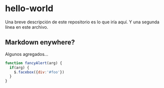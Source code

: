 # hello-world
Una breve descripción de este repositorio es lo que iría aquí.
Y una segunda línea en este archivo.

## Markdown enywhere?
Algunos agregados...
```javascript
function fancyAlert(arg) {
  if(arg) {
    $.facebox({div:'#foo'})
  }
}
```
